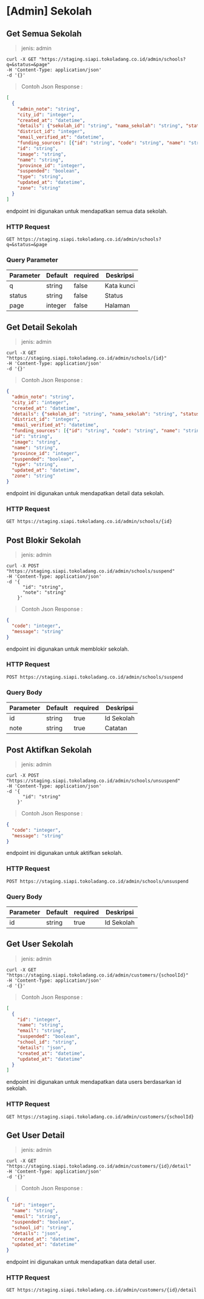 # [Admin] Sekolah

## Get Semua Sekolah

> jenis: admin

```shell
curl -X GET "https://staging.siapi.tokoladang.co.id/admin/schools?q=&status=&page"
-H 'Content-Type: application/json'
-d '{}'
```
> Contoh Json Response :

```json
[
  {
    "admin_note": "string",
    "city_id": "integer",
    "created_at": "datetime",
    "details": {"sekolah_id": "string", "nama_sekolah": "string", "status": "string",...},
    "district_id": "integer",
    "email_verified_at": "datetime",
    "funding_sources": [{"id": "string", "code": "string", "name": "string", "year": "integer",...}],
    "id": "string",
    "image": "string",
    "name": "string",
    "province_id": "integer",
    "suspended": "boolean",
    "type": "string",
    "updated_at": "datetime",
    "zone": "string"
  }
]
```

endpoint ini digunakan untuk mendapatkan semua data sekolah.

### HTTP Request

`GET https://staging.siapi.tokoladang.co.id/admin/schools?q=&status=&page`

### Query Parameter

Parameter | Default | required | Deskripsi
--------- | ------- | -------- | -----------
q | string | false | Kata kunci
status | string | false | Status
page | integer | false | Halaman

## Get Detail Sekolah

> jenis: admin

```shell
curl -X GET "https://staging.siapi.tokoladang.co.id/admin/schools/{id}"
-H 'Content-Type: application/json'
-d '{}'
```
> Contoh Json Response :

```json
{
  "admin_note": "string",
  "city_id": "integer",
  "created_at": "datetime",
  "details": {"sekolah_id": "string", "nama_sekolah": "string", "status": "string",...},
  "district_id": "integer",
  "email_verified_at": "datetime",
  "funding_sources": [{"id": "string", "code": "string", "name": "string", "year": "integer",...}],
  "id": "string",
  "image": "string",
  "name": "string",
  "province_id": "integer",
  "suspended": "boolean",
  "type": "string",
  "updated_at": "datetime",
  "zone": "string"
}
```

endpoint ini digunakan untuk mendapatkan detail data sekolah.

### HTTP Request

`GET https://staging.siapi.tokoladang.co.id/admin/schools/{id}`


## Post Blokir Sekolah

> jenis: admin

```shell
curl -X POST "https://staging.siapi.tokoladang.co.id/admin/schools/suspend"
-H 'Content-Type: application/json'
-d '{
      "id": "string",
      "note": "string"
    }'
```
> Contoh Json Response :

```json
{
  "code": "integer",
  "message": "string"
}
```

endpoint ini digunakan untuk memblokir sekolah.

### HTTP Request

`POST https://staging.siapi.tokoladang.co.id/admin/schools/suspend`

### Query Body

Parameter | Default | required | Deskripsi
--------- | ------- | -------- | -----------
id | string | true | Id Sekolah
note | string | true | Catatan


## Post Aktifkan Sekolah

> jenis: admin

```shell
curl -X POST "https://staging.siapi.tokoladang.co.id/admin/schools/unsuspend"
-H 'Content-Type: application/json'
-d '{
      "id": "string"
    }'
```
> Contoh Json Response :

```json
{
  "code": "integer",
  "message": "string"
}
```

endpoint ini digunakan untuk aktifkan sekolah.

### HTTP Request

`POST https://staging.siapi.tokoladang.co.id/admin/schools/unsuspend`

### Query Body

Parameter | Default | required | Deskripsi
--------- | ------- | -------- | -----------
id | string | true | Id Sekolah

## Get User Sekolah

> jenis: admin

```shell
curl -X GET "https://staging.siapi.tokoladang.co.id/admin/customers/{schoolId}"
-H 'Content-Type: application/json'
-d '{}'
```
> Contoh Json Response :

```json
[
  {
    "id": "integer",
    "name": "string",
    "email": "string",
    "suspended": "boolean",
    "school_id": "string",
    "details": "json",
    "created_at": "datetime",
    "updated_at": "datetime"
  }
]
```

endpoint ini digunakan untuk mendapatkan data users berdasarkan id sekolah.

### HTTP Request

`GET https://staging.siapi.tokoladang.co.id/admin/customers/{schoolId}`

## Get User Detail

> jenis: admin

```shell
curl -X GET "https://staging.siapi.tokoladang.co.id/admin/customers/{id}/detail"
-H 'Content-Type: application/json'
-d '{}'
```
> Contoh Json Response :

```json
{
  "id": "integer",
  "name": "string",
  "email": "string",
  "suspended": "boolean",
  "school_id": "string",
  "details": "json",
  "created_at": "datetime",
  "updated_at": "datetime"
}
```

endpoint ini digunakan untuk mendapatkan data detail user.

### HTTP Request

`GET https://staging.siapi.tokoladang.co.id/admin/customers/{id}/detail`
